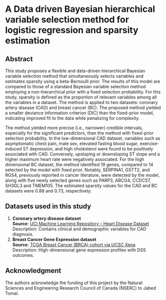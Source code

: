 # A Data driven Bayesian hierarchical variable selection method for logistic regression and sparsity estimation

## Abstract 
This study proposes a flexible and data-driven hierarchical Bayesian variable selection method that simultaneously selects variables and estimates sparsity using a beta-Bernoulli prior. The results of this model are compared to those of a standard Bayesian variable selection method employing a non-hierarchical prior with a fixed selection probability. For this study, sparsity is defined as the proportion of relevant variables among all the variables in a dataset. The method is applied to two datasets: coronary artery disease (CAD) and breast cancer (BC). The proposed method yielded a smaller deviance information criterion (DIC) than the fixed-prior model, indicating improved fit to the data while penalizing for complexity.


The method yielded more precise (i.e., narrower) credible intervals, especially for the significant predictors, than the method with fixed-prior selection probability. In the low-dimensional CAD dataset, variables such as asymptomatic chest pain, male sex, elevated fasting blood sugar, exercise-induced ST depression, and high cholesterol were found to be positively associated with CAD. Conversely, upsloping or downsloping ST slope and a higher maximum heart rate were negatively associated. For the high dimensional BC dataset, the method identified 19 genes, compared to 14 selected by the model with fixed prior. Notably, SERPINA1, GSTT2, and RGS4, previously reported in cancer literature, were detected by the model, along with five newly selected genes such as PARP3, ABCG4, CCDC57, SH3GL3 and TMEM105. The estimated sparsity values for the CAD and BC datasets were 0.88 and 0.73, respectively.

## Datasets used in this study

1. **Coronary artery disease dataset**  
   **Source**: [UCI Machine Learning Repository – Heart Disease Dataset](https://ieee-dataport.org/open-access/heart-disease-dataset-comprehensive)  
   Description: Contains clinical and demographic variables for CAD diagnosis.  
2.  **Breast Cancer Gene Expression dataset**  
   **Source**: [TCGA Breast Cancer (BRCA) cohort via UCSC Xena](https://xenabrowser.net/datapages/?cohort=TCGA\%20Breast\%20Cancer\%20(BRCA)\&removeHub=https\%3A\%2F\%2Fxena.treehouse.gi.ucsc.edu\%3A443)   
    Description: High-dimensional gene expression profiles with DSS outcomes.  
    
## Acknowledgment

The authors acknowledge the funding of this project by the Natural Sciences and Engineering Research Council of Canada (NSERC) to Jabed Tomal.
